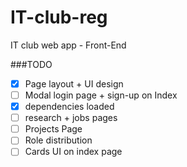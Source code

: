 IT-club-reg
===========

IT club web app - Front-End

###TODO
- [x] Page layout + UI design
- [ ] Modal login page + sign-up on Index
- [x] dependencies loaded
- [ ] research + jobs pages
- [ ] Projects Page
- [ ] Role distribution
- [ ] Cards UI on index page
